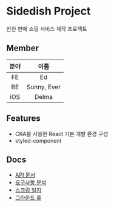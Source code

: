 # Sidedish Project

반찬 판매 쇼핑 서비스 제작 프로젝트

## Member

| 분야 |    이름     |
| :--: | :---------: |
|  FE  |     Ed      |
|  BE  | Sunny, Ever |
| iOS  |    Delma    |

## Features

- CRA를 사용한 React 기본 개발 환경 구성
- styled-component

## Docs 

- [API 문서](https://github.com/codesquad-member-2020/sidedish-06/wiki/4%EC%9B%94-21%EC%9D%BC-%ED%99%94%EC%9A%94%EC%9D%BC-%EC%8A%A4%ED%81%AC%EB%9F%BC)
- [요구사항 분석](https://github.com/codesquad-member-2020/sidedish-06/wiki/FE-%EC%9A%94%EA%B5%AC%EC%82%AC%ED%95%AD-%EB%B6%84%EC%84%9D)
- [스크럼 일지](https://github.com/codesquad-member-2020/sidedish-06/wiki/4%EC%9B%94-21%EC%9D%BC-%ED%99%94%EC%9A%94%EC%9D%BC-%EC%8A%A4%ED%81%AC%EB%9F%BC)
- [그라운드 룰](https://github.com/codesquad-member-2020/sidedish-06)
